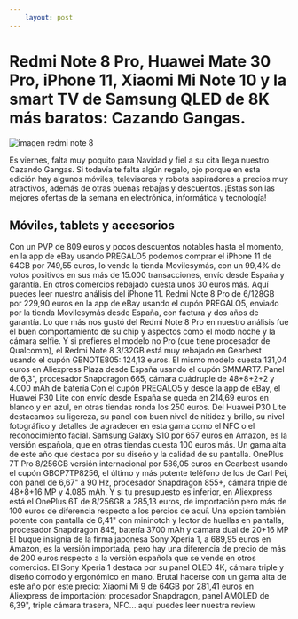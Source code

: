 ```yaml
---
    layout: post
---
```

# Redmi Note 8 Pro, Huawei Mate 30 Pro, iPhone 11, Xiaomi Mi Note 10 y la smart TV de Samsung QLED de 8K más baratos: Cazando Gangas.

![imagen redmi note 8]({{site.baseurl}}/assets/img/redmi.jpg)

Es viernes, falta muy poquito para Navidad y fiel a su cita llega nuestro Cazando Gangas. Si todavía te falta algún regalo, ojo porque en esta edición hay algunos móviles, televisores y robots aspiradores a precios muy atractivos, además de otras buenas rebajas y descuentos. ¡Estas son las mejores ofertas de la semana en electrónica, informática y tecnología!
## Móviles, tablets y accesorios
Con un PVP de 809 euros y pocos descuentos notables hasta el momento, en la app de eBay usando PREGALO5 podemos comprar el iPhone 11 de 64GB por 749,55 euros, lo vende la tienda Movilesymás, con un 99,4% de votos positivos en sus más de 15.000 transacciones, envío desde España y garantía. En otros comercios rebajado cuesta unos 30 euros más. Aquí puedes leer nuestro análisis del iPhone 11.
Redmi Note 8 Pro de 6/128GB por 229,90 euros en la app de eBay usando el cupón PREGALO5, enviado por la tienda Movilesymás desde España, con factura y dos años de garantía. Lo que más nos gustó del Redmi Note 8 Pro en nuestro análisis fue el buen comportamiento de su chip y aspectos como el modo noche y la cámara selfie. Y si prefieres el modelo no Pro (que tiene procesador de Qualcomm), el Redmi Note 8 3/32GB está muy rebajado en Gearbest usando el cupón GBNOTE805: 124,13 euros. El mismo modelo cuesta 131,04 euros en Aliexpress Plaza desde España usando el cupón SMMART7. Panel de 6,3", procesador Snapdragon 665, cámara cuádruple de 48+8+2+2 y 4.000 mAh de batería
Con el cupón PREGALO5 y desde la app de eBay, el Huawei P30 Lite con envío desde España se queda en 214,69 euros en blanco y en azul, en otras tiendas ronda los 250 euros. Del Huawei P30 Lite destacamos su ligereza, su panel con buen nivel de nitidez y brillo, su nivel fotográfico y detalles de agradecer en esta gama como el NFC o el reconocimiento facial.
Samsung Galaxy S10 por 657 euros en Amazon, es la versión española, que en otras tiendas cuesta 100 euros más. Un gama alta de este año que destaca por su diseño y la calidad de su pantalla.
OnePlus 7T Pro 8/256GB versión internacional por 586,05 euros en Gearbest usando el cupón GBOP7TP8256, el último y más potente teléfono de los de Carl Pei, con panel de 6,67" a 90 Hz, procesador Snapdragon 855+, cámara triple de 48+8+16 MP y 4.085 mAh. Y si tu presupuesto es inferior, en Aliexpress está el OnePlus 6T de 8/256GB a 285,13 euros, de importación pero más de 100 euros de diferencia respecto a los percios de aquí. Una opción también potente con pantalla de 6,41" con mininotch y lector de huellas en pantalla, procesador Snapdragon 845, batería 3700 mAh y cámara dual de 20+16 MP
El buque insignia de la firma japonesa Sony Xperia 1, a 689,95 euros en Amazon, es la versión importada, pero hay una diferencia de precio de más de 200 euros respecto a la versión española que se vende en otros comercios. El Sony Xperia 1 destaca por su panel OLED 4K, cámara triple y diseño cómodo y ergonómico en mano.
Brutal hacerse con un gama alta de este año por este precio: Xiaomi Mi 9 de 64GB por 281,41 euros en Aliexpress de importación: procesador Snapdragon, panel AMOLED de 6,39", triple cámara trasera, NFC... aquí puedes leer nuestra review